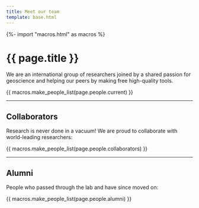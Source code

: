 ```yaml
---
title: Meet our team
template: base.html
---
```


{%- import "macros.html" as macros %}

# {{ page.title }}

<p class="lead">
We are an international group of researchers joined by a shared passion for
geoscience and helping our peers by making free high-quality tools.
</p>

{{ macros.make_people_list(page.people.current) }}

<hr class="mb-5">

## Collaborators

Research is never done in a vacuum! We are proud to collaborate with
world-leading researchers:

{{ macros.make_people_list(page.people.collaborators) }}

<hr class="mb-5">

## Alumni

People who passed through the lab and have since moved on:

{{ macros.make_people_list(page.people.alumni) }}
